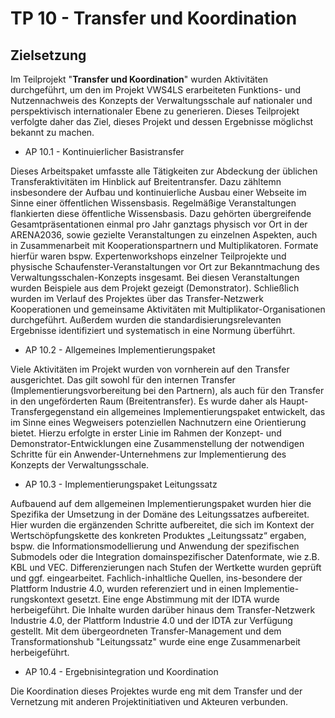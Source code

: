 # TP 10 - Transfer und Koordination
## Zielsetzung
Im Teilprojekt "**Transfer und Koordination**" wurden Aktivitäten durchgeführt, um den im Projekt VWS4LS erarbeiteten Funktions- und Nutzennachweis des Konzepts der Verwaltungsschale auf nationaler und perspektivisch internationaler Ebene zu generieren. Dieses Teilprojekt verfolgte daher das Ziel, dieses Projekt und dessen Ergebnisse möglichst bekannt zu machen. 

* AP 10.1 - Kontinuierlicher Basistransfer
 
Dieses Arbeitspaket umfasste alle Tätigkeiten zur Abdeckung der üblichen Transferaktivitäten im Hinblick auf Breitentransfer. Dazu zähltemn insbesondere der Aufbau und kontinuierliche Ausbau einer Webseite im Sinne einer öffentlichen Wissensbasis. Regelmäßige Veranstaltungen flankierten diese öffentliche Wissensbasis. Dazu gehörten übergreifende Gesamtpräsentationen einmal pro Jahr ganztags physisch vor Ort in der ARENA2036, sowie gezielte Veranstaltungen zu einzelnen Aspekten, auch in Zusammenarbeit mit Kooperationspartnern und Multiplikatoren. Formate hierfür waren bspw. Expertenworkshops einzelner Teilprojekte und physische Schaufenster-Veranstaltungen vor Ort zur Bekanntmachung des Verwaltungsschalen-Konzepts insgesamt. Bei diesen Veranstaltungen wurden Beispiele aus dem Projekt gezeigt (Demonstrator). Schließlich wurden im Verlauf des Projektes über das Transfer-Netzwerk Kooperationen und gemeinsame Aktivitäten mit Multiplikator-Organisationen durchgeführt. 
Außerdem wurden die standardisierungsrelevanten Ergebnisse identifiziert und systematisch in eine Normung überführt. 

* AP 10.2 - Allgemeines Implementierungspaket
  
Viele Aktivitäten im Projekt wurden von vornherein auf den Transfer ausgerichtet. Das gilt sowohl für den internen Transfer (Implementierungsvorbereitung bei den Partnern), als auch für den Transfer in den ungeförderten Raum (Breitentransfer). Es wurde daher als Haupt-Transfergegenstand ein allgemeines Implementierungspaket entwickelt, das im Sinne eines Wegweisers potenziellen Nachnutzern eine Orientierung bietet.  Hierzu erfolgte in erster Linie im Rahmen der Konzept- und Demonstrator-Entwicklungen eine Zusammenstellung der notwendigen Schritte für ein Anwender-Unternehmens zur Implementierung des Konzepts der Verwaltungsschale.

* AP 10.3 - Implementierungspaket Leitungssatz
  
Aufbauend auf dem allgemeinen Implementierungspaket wurden hier die Spezifika der Umsetzung in der Domäne des Leitungssatzes aufbereitet. Hier wurden die ergänzenden Schritte aufbereitet, die sich im Kontext der Wertschöpfungskette des konkreten Produktes „Leitungssatz“ ergaben, bspw. die Informationsmodellierung und Anwendung der spezifischen Submodels oder die Integration domainspezifischer Datenformate, wie z.B. KBL und VEC. Differenzierungen nach Stufen der Wertkette wurden geprüft und ggf. eingearbeitet. 
Fachlich-inhaltliche Quellen, ins-besondere der Plattform Industrie 4.0, wurden referenziert und in einen Implementie-rungskontext gesetzt. Eine enge Abstimmung mit der IDTA wurde herbeigeführt.
Die Inhalte wurden darüber hinaus dem Transfer-Netzwerk Industrie 4.0, der Plattform Industrie 4.0 und der IDTA zur Verfügung gestellt. Mit dem übergeordneten Transfer-Management und dem Transformationshub "Leitungssatz" wurde eine enge Zusammenarbeit herbeigeführt.

* AP 10.4 - Ergebnisintegration und Koordination
  
Die Koordination dieses Projektes wurde eng mit dem Transfer und der Vernetzung mit anderen Projektinitiativen und Akteuren verbunden.
